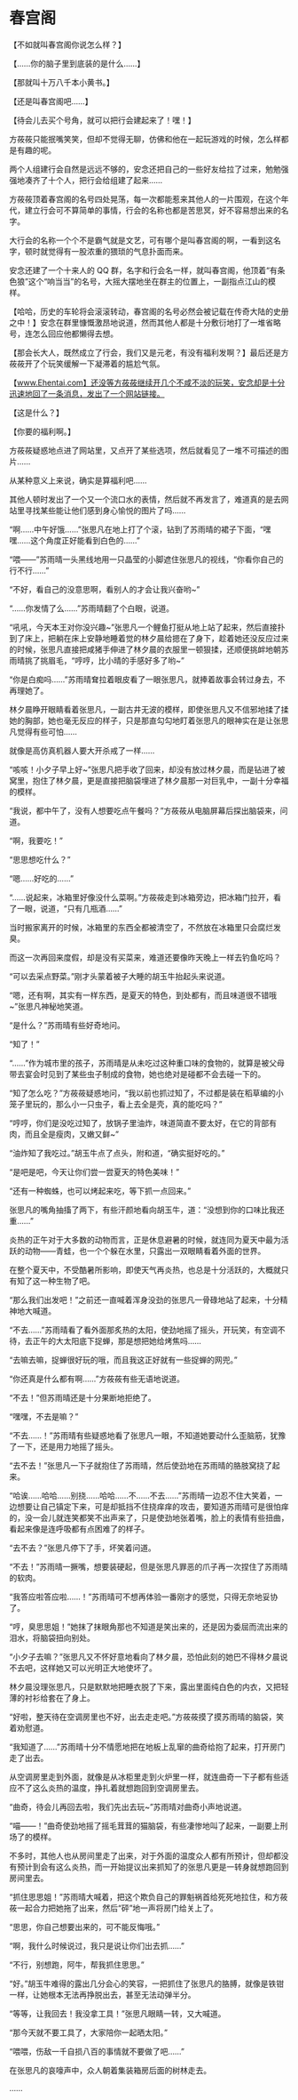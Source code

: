 # 春宫阁

【不如就叫春宫阁你说怎么样？】

【……你的脑子里到底装的是什么……】

【那就叫十万八千本小黄书。】

【还是叫春宫阁吧……】

【待会儿去买个号角，就可以把行会建起来了！嘿！】

方莜莜只能抿嘴笑笑，但却不觉得无聊，仿佛和他在一起玩游戏的时候，怎么样都是有趣的呢。

两个人组建行会自然是远远不够的，安念还把自己的一些好友给拉了过来，勉勉强强地凑齐了十个人，把行会给组建了起来……

方莜莜顶着春宫阁的名号四处晃荡，每一次都能惹来其他人的一片围观，在这个年代，建立行会可不算简单的事情，行会的名称也都是苦思冥，好不容易想出来的名字。

大行会的名称一个个不是霸气就是文艺，可有哪个是叫春宫阁的啊，一看到这名字，顿时就觉得有一股浓重的猥琐的气息扑面而来。

安念还建了一个十来人的 QQ 群，名字和行会名一样，就叫春宫阁，他顶着“有条色狼”这个“响当当”的名号，大摇大摆地坐在群主的位置上，一副指点江山的模样。

【哈哈，历史的车轮将会滚滚转动，春宫阁的名号必然会被记载在传奇大陆的史册之中！】安念在群里慷慨激昂地说道，然而其他人都是十分敷衍地打了一堆省略号，连怎么回应他都懒得去想。

【那会长大人，既然成立了行会，我们又是元老，有没有福利发啊？】最后还是方莜莜开了个玩笑缓解一下凝滞着的尴尬气氛。

【www.Ehentai.com】还没等方莜莜继续开几个不咸不淡的玩笑，安念却是十分迅速地回了一条消息，发出了一个网站链接。

【这是什么？】

【你要的福利啊。】

方莜莜疑惑地点进了网站里，又点开了某些选项，然后就看见了一堆不可描述的图片……

从某种意义上来说，确实是算福利吧……

其他人顿时发出了一个又一个流口水的表情，然后就不再发言了，难道真的是去网站里寻找某些能让他们感到身心愉悦的图片了吗……

“啊……中午好饿……”张思凡在地上打了个滚，钻到了苏雨晴的裙子下面，“嘿嘿……这个角度正好能看到白色的……”

“喂——”苏雨晴一头黑线地用一只晶莹的小脚遮住张思凡的视线，“你看你自己的行不行……”

“不好，看自己的没意思啊，看别人的才会让我兴奋哟~”

“……你发情了么……”苏雨晴翻了个白眼，说道。

“吼吼，今天本王对你没兴趣~”张思凡一个鲤鱼打挺从地上站了起来，然后直接扑到了床上，把躺在床上安静地睡着觉的林夕晨给摁在了身下，趁着她还没反应过来的时候，张思凡直接把咸猪手伸进了林夕晨的衣服里一顿狠揉，还顺便挑衅地朝苏雨晴挑了挑眉毛，“哼哼，比小晴的手感好多了哟~”

“你是白痴吗……”苏雨晴耷拉着眼皮看了一眼张思凡，就捧着故事会转过身去，不再理她了。

林夕晨睁开眼睛看着张思凡，一副古井无波的模样，即使张思凡又不信邪地揉了揉她的胸部，她也毫无反应的样子，只是那直勾勾地盯着张思凡的眼神实在是让张思凡觉得有些可怕……

就像是高仿真机器人要大开杀戒了一样……

“咳咳！小夕子早上好~”张思凡把手收了回来，却没有放过林夕晨，而是钻进了被窝里，抱住了林夕晨，更是直接把脑袋埋进了林夕晨那一对巨乳中，一副十分幸福的模样。

“我说，都中午了，没有人想要吃点午餐吗？”方莜莜从电脑屏幕后探出脑袋来，问道。

“啊，我要吃！”

“思思想吃什么？”

“嗯……好吃的……”

“……说起来，冰箱里好像没什么菜啊。”方莜莜走到冰箱旁边，把冰箱门拉开，看了一眼，说道，“只有几瓶酒……”

当时搬家离开的时候，冰箱里的东西全都被清空了，不然放在冰箱里只会腐烂发臭。

而这一次再回来度假，却是没有买菜来，难道还要像昨天晚上一样去钓鱼吃吗？

“可以去采点野菜。”刚才头蒙着被子大睡的胡玉牛抬起头来说道。

“嗯，还有啊，其实有一样东西，是夏天的特色，到处都有，而且味道很不错哦~”张思凡神秘地笑道。

“是什么？”苏雨晴有些好奇地问。

“知了！”

“……”作为城市里的孩子，苏雨晴是从未吃过这种重口味的食物的，就算是被父母带去宴会时见到了某些虫子制成的食物，她也绝对是碰都不会去碰一下的。

“知了怎么吃？”方莜莜疑惑地问，“我以前也抓过知了，不过都是装在稻草编的小笼子里玩的，那么小一只虫子，看上去全是壳，真的能吃吗？”

“哼哼，你们是没吃过知了，放锅子里油炸，味道简直不要太好，在它的背部有肉，而且全是瘦肉，又嫩又鲜~”

“油炸知了我吃过。”胡玉牛点了点头，附和道，“确实挺好吃的。”

“是吧是吧，今天让你们尝一尝夏天的特色美味！”

“还有一种蜘蛛，也可以烤起来吃，等下抓一点回来。”

张思凡的嘴角抽搐了两下，有些汗颜地看向胡玉牛，道：“没想到你的口味比我还重……”

炎热的正午对于大多数的动物而言，正是休息避暑的时候，就连同为夏天中最为活跃的动物——青蛙，也一个个躲在水里，只露出一双眼睛看着外面的世界。

在整个夏天中，不受酷暑所影响，即使天气再炎热，也总是十分活跃的，大概就只有知了这一种生物了吧。

“那么我们出发吧！”之前还一直喊着浑身没劲的张思凡一骨碌地站了起来，十分精神地大喊道。

“不去……”苏雨晴看了看外面那炙热的太阳，使劲地摇了摇头，开玩笑，有空调不待，去正午的大太阳底下捉蝉，那是想把她给烤焦吗……

“去嘛去嘛，捉蝉很好玩的哦，而且我这正好就有一些捉蝉的网兜。”

“你还真是什么都有啊……”方莜莜有些无语地说道。

“不去！”但苏雨晴还是十分果断地拒绝了。

“嘿嘿，不去是嘛？”

“不去……！”苏雨晴有些疑惑地看了张思凡一眼，不知道她要动什么歪脑筋，犹豫了一下，还是用力地摇了摇头。

“去不去！”张思凡一下子就抱住了苏雨晴，然后使劲地在苏雨晴的胳肢窝挠了起来。

“哈诶……哈哈……别挠……哈哈……不……不去……”苏雨晴一边忍不住大笑着，一边想要让自己镇定下来，可是却抵挡不住挠痒痒的攻击，要知道苏雨晴可是很怕痒的，没一会儿就连笑都笑不出声来了，只是使劲地张着嘴，脸上的表情有些扭曲，看起来像是连呼吸都有点困难了的样子。

“去不去？”张思凡停下了手，坏笑着问道。

“不去！”苏雨晴一撅嘴，想要装硬起，但是张思凡罪恶的爪子再一次捏住了苏雨晴的软肉。

“我答应啦答应啦……！”苏雨晴可不想再体验一番刚才的感觉，只得无奈地妥协了。

“哼，臭思思姐！”她抹了抹眼角那也不知道是笑出来的，还是因为委屈而流出来的泪水，将脑袋扭向别处。

“小夕子去嘛？”张思凡又不怀好意地看向了林夕晨，恐怕此刻的她巴不得林夕晨说不去吧，这样她又可以光明正大地使坏了。

林夕晨没理张思凡，只是默默地把睡衣脱了下来，露出里面纯白色的内衣，又把轻薄的衬衫给套在了身上。

“好啦，整天待在空调房里也不好，出去走走吧。”方莜莜摸了摸苏雨晴的脑袋，笑着劝慰道。

“我知道了……”苏雨晴十分不情愿地把在地板上乱窜的曲奇给抱了起来，打开房门走了出去。

从空调房里走到外面，就像是从冰柜里走到火炉里一样，就连曲奇一下子都有些适应不了这么炎热的温度，挣扎着就想跑回到空调房里去。

“曲奇，待会儿再回去啦，我们先出去玩~”苏雨晴对曲奇小声地说道。

“喵——！”曲奇使劲地摇了摇毛茸茸的猫脑袋，有些凄惨地叫了起来，一副要上刑场了的模样。

不多时，其他人也从房间里走了出来，对于外面的温度众人都有所预计，但却都没有预计到会有这么炎热，而一开始提议出来抓知了的张思凡更是一转身就想跑回到房间里去。

“抓住思思姐！”苏雨晴大喊着，把这个欺负自己的罪魁祸首给死死地拉住，和方莜莜一起合力把她拖了出来，然后“砰”地一声将房门给关上了。

“思思，你自己想要出来的，可不能反悔哦。”

“啊，我什么时候说过，我只是说让你们出去抓……”

“不行，别想跑，阿牛，帮我抓住思思。”

“好。”胡玉牛难得的露出几分会心的笑容，一把抓住了张思凡的胳膊，就像是铁钳一样，让她根本无法再挣脱出去，甚至无法动弹半分。

“等等，让我回去！我没拿工具！”张思凡眼睛一转，又大喊道。

“那今天就不要工具了，大家陪你一起晒太阳。”

“喂喂，伤敌一千自损八百的事情就不要做了吧……”

在张思凡的哀嚎声中，众人朝着集装箱房后面的树林走去。

……
